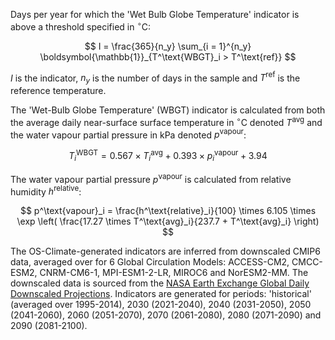 Days per year for which the 'Wet Bulb Globe Temperature' indicator is above a threshold specified in $^\circ$C:

$$
I =  \frac{365}{n_y} \sum_{i = 1}^{n_y} \boldsymbol{\mathbb{1}}_{T^\text{WBGT}_i > T^\text{ref}}
$$

$I$ is the indicator, $n_y$ is the number of days in the sample and $T^\text{ref}$ is the reference temperature. 

The 'Wet-Bulb Globe Temperature' (WBGT) indicator is calculated from both the average daily near-surface surface temperature in $^\circ$C denoted $T^\text{avg}$ and the water vapour partial pressure in kPa denoted $p^\text{vapour}$:

$$
T^\text{WBGT}_i = 0.567 \times T^\text{avg}_i + 0.393 \times p^\text{vapour}_i + 3.94
$$

The water vapour partial pressure $p^\text{vapour}$ is calculated from relative humidity $h^\text{relative}$:

$$
p^\text{vapour}_i = \frac{h^\text{relative}_i}{100} \times 6.105 \times \exp \left( \frac{17.27 \times T^\text{avg}_i}{237.7 + T^\text{avg}_i} \right)
$$

The OS-Climate-generated indicators are inferred from downscaled CMIP6 data, averaged over for 6 Global Circulation Models: ACCESS-CM2, CMCC-ESM2, CNRM-CM6-1, MPI-ESM1-2-LR, MIROC6 and NorESM2-MM.
The downscaled data is sourced from the [NASA Earth Exchange Global Daily Downscaled Projections](https://www.nccs.nasa.gov/services/data-collections/land-based-products/nex-gddp-cmip6).
Indicators are generated for periods: 'historical' (averaged over 1995-2014), 2030 (2021-2040), 2040 (2031-2050), 2050 (2041-2060), 2060 (2051-2070), 2070 (2061-2080), 2080 (2071-2090) and  2090 (2081-2100).
